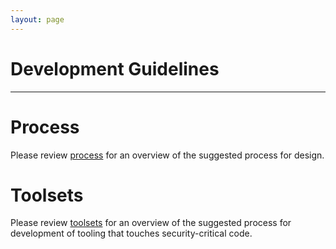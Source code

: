 ```yaml
---
layout: page
---
```


# Development Guidelines

---

# Process
Please review [process](process) for an overview of the suggested process for design.

# Toolsets
Please review [toolsets](toolsets) for an overview of the suggested process for development
of tooling that touches security-critical code.
